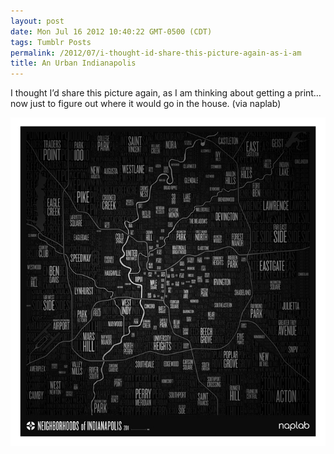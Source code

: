 ```yaml
---
layout: post
date: Mon Jul 16 2012 10:40:22 GMT-0500 (CDT)
tags: Tumblr Posts
permalink: /2012/07/i-thought-id-share-this-picture-again-as-i-am
title: An Urban Indianapolis
---
```


I thought I&rsquo;d share this picture again, as I am thinking about getting a print&hellip; now just to figure out where it would go in the house. (via naplab)

![](/public/assets/tumblr/tumblr_m79fjagAxd1qa4klho1_1280.jpg)
